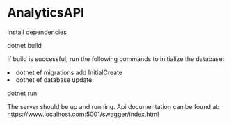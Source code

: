 # AnalyticsAPI

Install dependencies

dotnet build

If build is successful, run the following commands to initialize the database:

<li>dotnet ef migrations add InitialCreate</li>
<li>dotnet ef database update</li>


dotnet run

The server should be up and running.
Api documentation can be found at: https://www.localhost.com:5001/swagger/index.html


